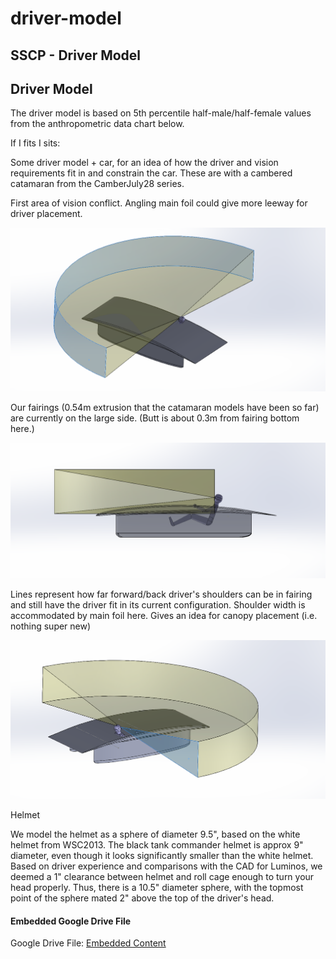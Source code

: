 # driver-model

## SSCP - Driver Model

## Driver Model

The driver model is based on 5th percentile half-male/half-female values from the anthropometric data chart below.&#x20;

If I fits I sits:

Some driver model + car, for an idea of how the driver and vision requirements fit in and constrain the car. These are with a cambered catamaran from the CamberJuly28 series.

First area of vision conflict. Angling main foil could give more leeway for driver placement.

![](../../../../assets/image_601c2fe94d.png)

Our fairings (0.54m extrusion that the catamaran models have been so far) are currently on the large side. (Butt is about 0.3m from fairing bottom here.)

![](../../../../assets/image_f10082fdc3.png)

Lines represent how far forward/back driver's shoulders can be in fairing and still have the driver fit in its current configuration. Shoulder width is accommodated by main foil here. Gives an idea for canopy placement (i.e. nothing super new)

![](../../../../assets/image_2026e10811.png)

Helmet

We model the helmet as a sphere of diameter 9.5", based on the white helmet from WSC2013. The black tank commander helmet is approx 9" diameter, even though it looks significantly smaller than the white helmet. Based on driver experience and comparisons with the CAD for Luminos, we deemed a 1" clearance between helmet and roll cage enough to turn your head properly. Thus, there is a 10.5" diameter sphere, with the topmost point of the sphere mated 2" above the top of the driver's head.

#### Embedded Google Drive File

Google Drive File: [Embedded Content](https://drive.google.com/embeddedfolderview?id=1CQWGm96G4g2lXBQNY7j52EcSXCFkmcP0#list)
